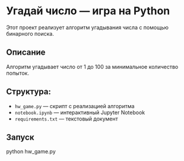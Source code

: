 # Угадай число — игра на Python

Этот проект реализует алгоритм угадывания числа с помощью бинарного поиска.

## Описание

Алгоритм угадывает число от 1 до 100 за минимальное количество попыток.

## Структура:

- `hw_game.py` — скрипт с реализацией алгоритма
- `notebook.ipynb` — интерактивный Jupyter Notebook
- `requirements.txt` — текстовый документ

## Запуск

python hw_game.py

